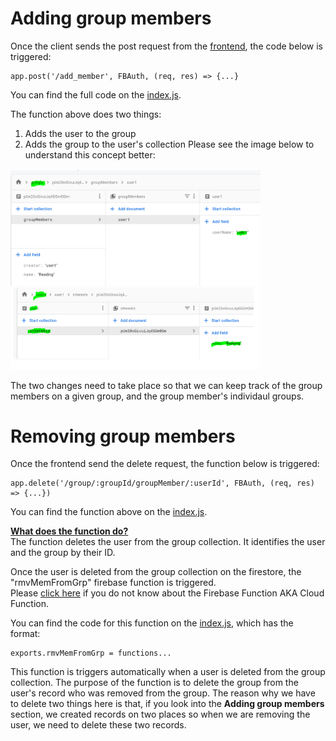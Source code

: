 # Adding group members #

Once the client sends the post request from the [frontend](https://cseegit.essex.ac.uk/ce301_2020/ce301_rai_ajaya/-/tree/master/final_product/bro-online-client/src/pages), the code below is triggered:

    app.post('/add_member', FBAuth, (req, res) => {...}

You can find the full code on the [index.js](https://cseegit.essex.ac.uk/ce301_2020/ce301_rai_ajaya/-/edit/master/final_product/bro-online-functions/functions/index.js).

The function above does two things:
1. Adds the user to the group
2. Adds the group to the user's collection
Please see the image below to understand this concept better:<br>

<img src="final_product/bro-online-functions/functions/technicalDoc_img/addGroupMem_1.png" alt="drawing" width="400"/><br>
<img src="final_product/bro-online-functions/functions/technicalDoc_img/addGroupMem_2.png" alt="drawing" width="400"/><br>

The two changes need to take place so that we can keep track of the group members on a given group, and the group member's individaul groups.

# Removing group members #
Once the frontend send the delete request, the function below is triggered:

    app.delete('/group/:groupId/groupMember/:userId', FBAuth, (req, res) => {...})

You can find the function above on the [index.js](https://cseegit.essex.ac.uk/ce301_2020/ce301_rai_ajaya/-/edit/master/final_product/bro-online-functions/functions/index.js).<br>

<ins>**What does the function do?**</ins><br>
The function deletes the user from the group collection. It identifies the user and the group by their ID.

Once the user is deleted from the group collection on the firestore, the "rmvMemFromGrp" firebase function is triggered.<br>
Please [click here](https://cseegit.essex.ac.uk/ce301_2020/ce301_rai_ajaya/-/blob/master/final_product/technical_documentation/firebase.md) if you do not know about the Firebase Function AKA Cloud Function.

You can find the code for this function on the [index.js](https://cseegit.essex.ac.uk/ce301_2020/ce301_rai_ajaya/-/edit/master/final_product/bro-online-functions/functions/index.js), which has the format:

    exports.rmvMemFromGrp = functions...

This function is triggers automatically when a user is deleted from the group collection. The purpose of the function is to delete the group from the user's record who was removed from the group. The reason why we have to delete two things here is that, if you look into the **Adding group members** section, we created records on two places so when we are removing the user, we need to delete these two records.

